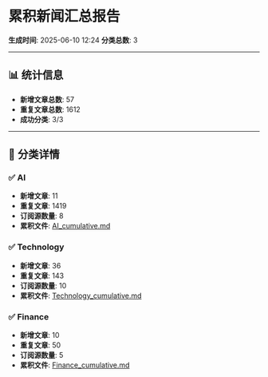 # 累积新闻汇总报告

**生成时间**: 2025-06-10 12:24
**分类总数**: 3

---

## 📊 统计信息

- **新增文章总数**: 57
- **重复文章总数**: 1612
- **成功分类**: 3/3

---

## 📂 分类详情

### ✅ AI
- **新增文章**: 11
- **重复文章**: 1419
- **订阅源数量**: 8
- **累积文件**: [AI_cumulative.md](./AI_cumulative.md)

### ✅ Technology
- **新增文章**: 36
- **重复文章**: 143
- **订阅源数量**: 10
- **累积文件**: [Technology_cumulative.md](./Technology_cumulative.md)

### ✅ Finance
- **新增文章**: 10
- **重复文章**: 50
- **订阅源数量**: 5
- **累积文件**: [Finance_cumulative.md](./Finance_cumulative.md)
